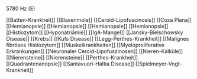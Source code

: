 5780 Hz (E)

[[Batten-Krankheit]]
[[Blasenmole]]
[[Ceroid-Lipofuscinosis]]
[[Coxa Plana]]
[[Hemianopsie]]
[[Hemianopsie]]
[[Hemianopsie]]
[[Hemianopsie]]
[[Histiozytom]]
[[Hyponatriämie]]
[[IgA-Mangel]]
[[Jansky-Bielschowsky Disease]]
[[Krebs]]
[[Kufs Disease]]
[[Legg-Perthes-Krankheit]]
[[Malignes fibröses Histiozytom]]
[[Muskelkrankheiten]]
[[Myeloproliferative Erkrankungen]]
[[Neuronaler Ceroid-Lipofuszinosen]]
[[Nieren-Kalküle]]
[[Nierensteine]]
[[Nierensteine]]
[[Perthes-Krankheit]]
[[Quadrantenanopsie]]
[[Santavuori-Haltia Disease]]
[[Spielmeyer-Vogt-Krankheit]]
